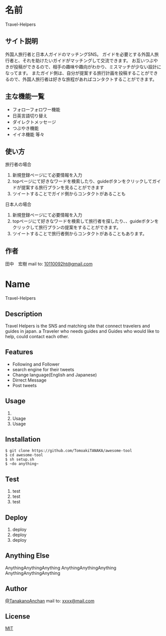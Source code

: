 # 名前

Travel-Helpers

## サイト説明

外国人旅行者と日本人ガイドのマッチングSNS。
ガイドを必要とする外国人旅行者と、それを助けたいガイドがマッチングして交流できます。
お互いつぶやきが投稿ができるので、相手の趣味や趣向がわかり、ミスマッチが少ない設計になってます。
またガイド側は、自分が提案する旅行計画を投稿することができるので、外国人旅行者は好きな旅程があればコンタクトすることができます。



## 主な機能一覧

- フォローフォロワー機能
- 日英言語切り替え
- ダイレクトメッセージ
- つぶやき機能
- イイネ機能
                等々


## 使い方

旅行者の場合
1. 新規登録ページにて必要情報を入力
2. topページにて好きなワードを検索したり、guideボタンをクリックしてガイドが提案する旅行プランを見ることができます
3. ツイートすることでガイド側からコンタクトがあることも

日本人の場合
1. 新規登録ページにて必要情報を入力
2. topページにて好きなワードを検索して旅行者を探したり、、guideボタンをクリックして旅行プランの提案をすることができます。
3. ツイートすることで旅行者側からコンタクトがあることもあります。



## 作者
田中　宏樹
mail to: 10110092ht@gmail.com






# Name

Travel-Helpers

## Description

Travel Helpers is the SNS and matching site that connect travelers and guides in japan. a
Traveler who needs guides and Guides who would like to help, could contact each other.


## Features

- Following and Follower 
- search engine for their tweets
- Change language(English and Japanese)
- Dirrect Message
- Post tweets


## Usage

1. 
2. Usage
3. Usage

## Installation

```
$ git clone https://github.com/TomoakiTANAKA/awesome-tool
$ cd awesome-tool
$ sh setup.sh
$ ~do anything~
```

## Test

1. test
2. test
3. test

## Deploy

1. deploy
2. deploy
3. deploy

## Anything Else

AnythingAnythingAnything
AnythingAnythingAnything
AnythingAnythingAnything

## Author

[@TanakanoAnchan](https://twitter.com/TanakanoAnchan)
mail to: xxxx@mail.com

## License

[MIT](http://TomoakiTANAKA.mit-license.org)</blockquote>
